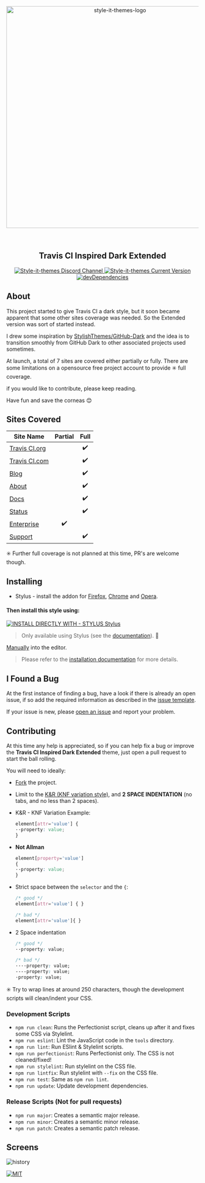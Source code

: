 <p align="center">
  <img alt="style-it-themes-logo" src="https://raw.githack.com/style-it-themes/style-it-themes-logos/master/style-it-themes-logo-full.svg" width="580">
</p>
<br>
<h2 align="center"><strong>Travis CI Inspired Dark Extended</strong></h2>
<p align="center">
  <a href="https://discord.gg/EpdGSfH">
    <img src="https://img.shields.io/badge/style--it--themes-discord%20channel-blue.svg?style=for-the-badge" alt="Style-it-themes Discord Channel">
  </a>
  <a href="https://github.com/style-it-themes/travis-ci-inspired-dark-extended/releases">
    <img src="https://img.shields.io/github/tag/style-it-themes/travis-ci-inspired-dark-extended.svg?label=Current%20Version&style=for-the-badge" alt="Style-it-themes Current Version">
  </a>
  <a href="https://david-dm.org/Style-it-Themes/travis-ci-inspired-dark-extended?type=dev">
    <img src="https://img.shields.io/david/dev/style-it-themes/travis-ci-inspired-dark-extended.svg?label=devDependencies&style=for-the-badge" alt="devDependencies">
  </a>
</p>

## About

This project started to give Travis CI a dark style, but it soon became apparent that some other sites coverage was needed. So the Extended version was sort of started instead.

I drew some inspiration by [StylishThemes/GitHub-Dark](https://github.com/StylishThemes/GitHub-Dark) and the idea is to transition smoothly from GitHub Dark to other associated projects used sometimes.

At launch, a total of 7 sites are covered either partially or fully.
There are some limitations on a opensource free project account to provide ✳️ full coverage.

if you would like to contribute, please keep reading.

Have fun and save the corneas 😊

## Sites Covered

| Site Name                                      | Partial |  Full  |
| ---------------------------------------------- | :-----: | :----: |
| [Travis CI.org](https://travis-ci.org)         |         |   ✔️   |
| [Travis CI.com](https://travis-ci.com)         |         |   ✔️   |
| [Blog](https://blog.travis-ci.com/)            |         |   ✔️   |
| [About](https://about.travis-ci.com)           |         |   ✔️   |
| [Docs](https://docs.travis-ci.com/)            |         |   ✔️   |
| [Status](https://www.traviscistatus.com/)      |         |   ✔️   |
| [Enterprise](https://enterprise.travis-ci.com) |   ✔️    |        |
| [Support](https://support.travis-ci.com)       |         |   ✔️   |

✳️ Further full coverage is not planned at this time, PR's are welcome though.

## Installing

* Stylus - install the addon for [Firefox](https://addons.mozilla.org/en-US/firefox/addon/styl-us/), [Chrome](https://chrome.google.com/webstore/detail/stylus/clngdbkpkpeebahjckkjfobafhncgmne) and [Opera](https://addons.opera.com/en-gb/extensions/details/stylus/).

#### Then install this style using:  

[![INSTALL DIRECTLY WITH - STYLUS Stylus](https://img.shields.io/badge/Install_directly_with-Stylus-21d1d0.svg?longCache=true&style=for-the-badge)](https://cdn.rawgit.com/style-it-themes/travis-ci-inspired-dark-extended/master/travis-ci-inspired-dark-extended.user.css)
  > Only available using Stylus (see the [documentation](https://github.com/openstyles/stylus/wiki/Usercss)). 🎉

[Manually](https://raw.githubusercontent.com/style-it-themes/travis-ci-inspired-dark-extended/master/travis-ci-inspired-dark-extended.css) into the editor.
  > Please refer to the [installation documentation](https://github.com/style-it-themes/travis-ci-inspired-dark-extended/wiki/Install) for more details.

## I Found a Bug

At the first instance of finding a bug, have a look if there is already an open issue, if so add the required information as described in the [issue template](.github/ISSUE_TEMPLATE.md).

If your issue is new, please [open an issue](https://github.com/style-it-themes/travis-ci-inspired-dark-extended/issues/new) and report your problem.

## Contributing

At this time any help is appreciated, so if you can help fix a bug or improve the **Travis CI Inspired Dark Extended** theme, just open a pull request to start the ball rolling.

You will need to ideally:

* [Fork](https://github.com/style-it-themes/travis-ci-inspired-dark-extended/fork) the project.

* Limit to the [K&R (KNF variation style)](https://en.wikipedia.org/wiki/Indentation_style#Variant:_BSD_KNF), and **2 SPACE INDENTATION** (no tabs, and no less than 2 spaces).

* K&R - KNF Variation Example:
  ```css
  element[attr='value'] {
  ··property: value;
  }
  ```

* **Not Allman**
  ```css
  element[property='value']
  {
  ··property: value;
  }
  ```

* Strict space between the `selector` and the `{`:
  ```css
  /* good */
  element[attr='value'] { }

  /* bad */
  element[attr='value']{ }
  ```

* 2 Space indentation
  ```css
  /* good */
  ··property: value;

  /* bad */
  ····property: value;
  ----property: value;
  ·property: value;
  ```
✳️ Try to wrap lines at around 250 characters, though the development scripts will clean/indent your CSS.

### Development Scripts

* `npm run clean`: Runs the Perfectionist script, cleans up after it and fixes some CSS via Stylelint.
* `npm run eslint`: Lint the JavaScript code in the `tools` directory.
* `npm run lint`: Run ESlint & Stylelint scripts.
* `npm run perfectionist`: Runs Perfectionist only. The CSS is not cleaned/fixed!
* `npm run stylelint`: Run stylelint on the CSS file.
* `npm run lintfix`: Run stylelint with `--fix` on the CSS file.
* `npm run test`: Same as `npm run lint`.
* `npm run update`: Update development dependencies.

### Release Scripts (Not for pull requests)

* `npm run major`: Creates a semantic major release. 
* `npm run minor`: Creates a semantic minor release.
* `npm run patch`: Creates a semantic patch release.

## Screens

![history](/screens/travis-ci-inspired-dark-extended.gif)

[![MIT](https://img.shields.io/badge/License-MIT-blue.svg?longCache=true&style=for-the-badge)](LICENSE)
